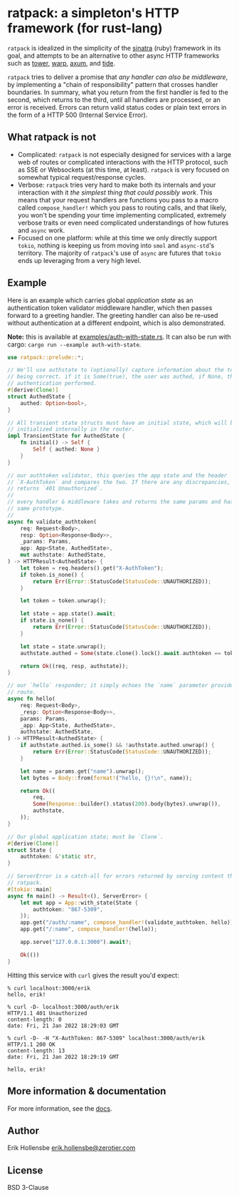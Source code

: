 # ratpack: a simpleton's HTTP framework (for rust-lang)

`ratpack` is idealized in the simplicity of the [sinatra](http://sinatrarb.com/) (ruby) framework in its goal, and attempts to be an alternative to other async HTTP frameworks such as [tower](https://github.com/tower-rs/tower), [warp](https://github.com/seanmonstar/warp), [axum](https://github.com/tokio-rs/axum), and [tide](https://github.com/http-rs/tide).

`ratpack` tries to deliver a promise that _any handler can also be middleware_, by implementing a "chain of responsibility" pattern that crosses handler boundaries. In summary, what you return from the first handler is fed to the second, which returns to the third, until all handlers are processed, or an error is received. Errors can return valid status codes or plain text errors in the form of a HTTP 500 (Internal Service Error).

## What ratpack is not

- Complicated: `ratpack` is not especially designed for services with a large web of routes or complicated interactions with the HTTP protocol, such as SSE or Websockets (at this time, at least). `ratpack` is very focused on somewhat typical request/response cycles.
- Verbose: `ratpack` tries very hard to make both its internals and your interaction with it _the simplest thing that could possibly work_. This means that your request handlers are functions you pass to a macro called `compose_handler!` which you pass to routing calls, and that likely, you won't be spending your time implementing complicated, extremely verbose traits or even need complicated understandings of how futures and `async` work.
- Focused on one platform: while at this time we only directly support `tokio`, nothing is keeping us from moving into `smol` and `async-std`'s territory. The majority of `ratpack`'s use of `async` are futures that `tokio` ends up leveraging from a very high level.

## Example

Here is an example which carries global _application state_ as an authentication token validator middleware handler, which then passes forward to a greeting handler. The greeting handler can also be re-used without authentication at a different endpoint, which is also demonstrated.

**Note:** this is available at [examples/auth-with-state.rs](examples/auth-with-state.rs). It can also be run with cargo: `cargo run --example auth-with-state`.

```rust
use ratpack::prelude::*;

// We'll use authstate to (optionally) capture information about the token
// being correct. if it is Some(true), the user was authed, if None, there was no
// authentication performed.
#[derive(Clone)]
struct AuthedState {
    authed: Option<bool>,
}

// All transient state structs must have an initial state, which will be
// initialized internally in the router.
impl TransientState for AuthedState {
    fn initial() -> Self {
        Self { authed: None }
    }
}

// our authtoken validator, this queries the app state and the header
// `X-AuthToken` and compares the two. If there are any discrepancies, it
// returns `401 Unauthorized`.
//
// every handler & middleware takes and returns the same params and has the
// same prototype.
//
async fn validate_authtoken(
    req: Request<Body>,
    resp: Option<Response<Body>>,
    _params: Params,
    app: App<State, AuthedState>,
    mut authstate: AuthedState,
) -> HTTPResult<AuthedState> {
    let token = req.headers().get("X-AuthToken");
    if token.is_none() {
        return Err(Error::StatusCode(StatusCode::UNAUTHORIZED));
    }

    let token = token.unwrap();

    let state = app.state().await;
    if state.is_none() {
        return Err(Error::StatusCode(StatusCode::UNAUTHORIZED));
    }

    let state = state.unwrap();
    authstate.authed = Some(state.clone().lock().await.authtoken == token);

    return Ok((req, resp, authstate));
}

// our `hello` responder; it simply echoes the `name` parameter provided in the
// route.
async fn hello(
    req: Request<Body>,
    _resp: Option<Response<Body>>,
    params: Params,
    _app: App<State, AuthedState>,
    authstate: AuthedState,
) -> HTTPResult<AuthedState> {
    if authstate.authed.is_some() && !authstate.authed.unwrap() {
        return Err(Error::StatusCode(StatusCode::UNAUTHORIZED));
    }

    let name = params.get("name").unwrap();
    let bytes = Body::from(format!("hello, {}!\n", name));

    return Ok((
        req,
        Some(Response::builder().status(200).body(bytes).unwrap()),
        authstate,
    ));
}

// Our global application state; must be `Clone`.
#[derive(Clone)]
struct State {
    authtoken: &'static str,
}

// ServerError is a catch-all for errors returned by serving content through
// ratpack.
#[tokio::main]
async fn main() -> Result<(), ServerError> {
    let mut app = App::with_state(State {
        authtoken: "867-5309",
    });
    app.get("/auth/:name", compose_handler!(validate_authtoken, hello));
    app.get("/:name", compose_handler!(hello));

    app.serve("127.0.0.1:3000").await?;

    Ok(())
}
```

Hitting this service with `curl` gives the result you'd expect:

```
% curl localhost:3000/erik
hello, erik!

% curl -D- localhost:3000/auth/erik
HTTP/1.1 401 Unauthorized
content-length: 0
date: Fri, 21 Jan 2022 18:29:03 GMT

% curl -D- -H "X-AuthToken: 867-5309" localhost:3000/auth/erik
HTTP/1.1 200 OK
content-length: 13
date: Fri, 21 Jan 2022 18:29:19 GMT

hello, erik!
```

## More information & documentation

For more information, see the [docs](https://docs.rs/ratpack/latest/ratpack/).

## Author

Erik Hollensbe <erik.hollensbe@zerotier.com>

## License

BSD 3-Clause
